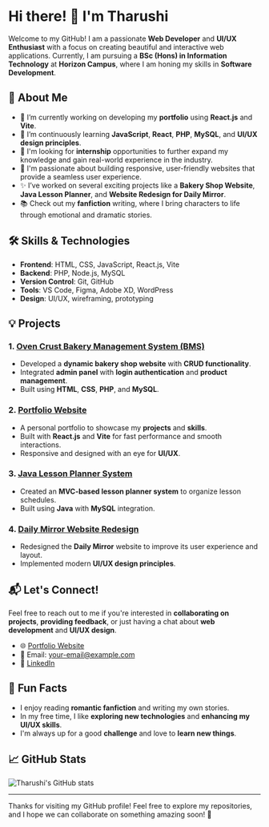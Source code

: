 # Hi there! 👋 I'm Tharushi

Welcome to my GitHub! I am a passionate **Web Developer** and **UI/UX Enthusiast** with a focus on creating beautiful and interactive web applications. Currently, I am pursuing a **BSc (Hons) in Information Technology** at **Horizon Campus**, where I am honing my skills in **Software Development**.

## 🚀 About Me

- 🔭 I’m currently working on developing my **portfolio** using **React.js** and **Vite**.
- 🌱 I’m continuously learning **JavaScript**, **React**, **PHP**, **MySQL**, and **UI/UX design principles**.
- 💼 I'm looking for **internship** opportunities to further expand my knowledge and gain real-world experience in the industry.
- 🎯 I'm passionate about building responsive, user-friendly websites that provide a seamless user experience.
- ✨ I’ve worked on several exciting projects like a **Bakery Shop Website**, **Java Lesson Planner**, and **Website Redesign for Daily Mirror**.
- 📚 Check out my **fanfiction** writing, where I bring characters to life through emotional and dramatic stories.

## 🛠️ Skills & Technologies

- **Frontend**: HTML, CSS, JavaScript, React.js, Vite
- **Backend**: PHP, Node.js, MySQL
- **Version Control**: Git, GitHub
- **Tools**: VS Code, Figma, Adobe XD, WordPress
- **Design**: UI/UX, wireframing, prototyping

## 💡 Projects

### 1. [Oven Crust Bakery Management System (BMS)](https://github.com/tharushi1019/bakery-shop)
- Developed a **dynamic bakery shop website** with **CRUD functionality**.
- Integrated **admin panel** with **login authentication** and **product management**.
- Built using **HTML**, **CSS**, **PHP**, and **MySQL**.

### 2. [Portfolio Website](https://tharushi1019.github.io/My-Portfolio/)
- A personal portfolio to showcase my **projects** and **skills**.
- Built with **React.js** and **Vite** for fast performance and smooth interactions.
- Responsive and designed with an eye for **UI/UX**.

### 3. [Java Lesson Planner System](https://github.com/tharushi1019/Java-Lesson-Planner)
- Created an **MVC-based lesson planner system** to organize lesson schedules.
- Built using **Java** with **MySQL** integration.

### 4. [Daily Mirror Website Redesign](https://github.com/tharushi1019/daily-mirror-redesign)
- Redesigned the **Daily Mirror** website to improve its user experience and layout.
- Implemented modern **UI/UX design principles**.

## 📬 Let's Connect!

Feel free to reach out to me if you're interested in **collaborating on projects**, **providing feedback**, or just having a chat about **web development** and **UI/UX design**.

- 🌐 [Portfolio Website](https://tharushi1019.github.io/My-Portfolio/)
- 📧 Email: [your-email@example.com](mailto:your-email@example.com)
- 🔗 [LinkedIn](https://www.linkedin.com/in/tharushi)

## 💬 Fun Facts
- I enjoy reading **romantic fanfiction** and writing my own stories.
- In my free time, I like **exploring new technologies** and **enhancing my UI/UX skills**.
- I'm always up for a good **challenge** and love to **learn new things**.

## 📈 GitHub Stats

![Tharushi's GitHub stats](https://github-readme-stats.vercel.app/api?username=tharushi1019&show_icons=true&theme=radical)

---

Thanks for visiting my GitHub profile! Feel free to explore my repositories, and I hope we can collaborate on something amazing soon! 🚀
